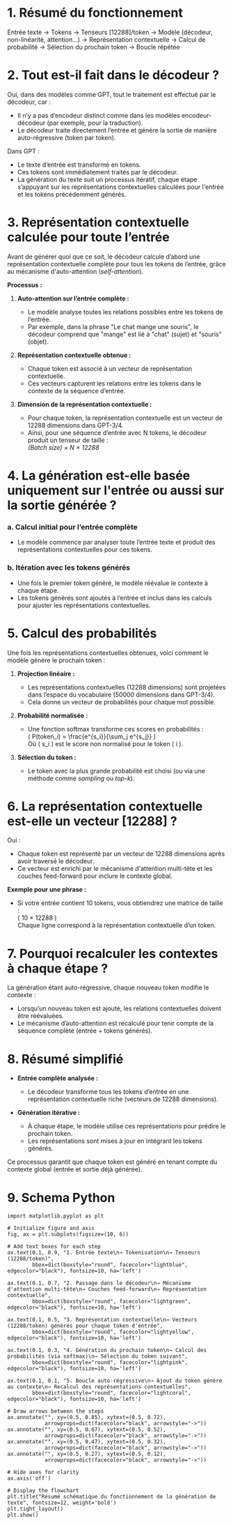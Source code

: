 # 1. Résumé du fonctionnement

Entrée texte → Tokens → Tenseurs [12288]/token → Modèle (décodeur, non-linéarité, attention...) → Représentation contextuelle → Calcul de probabilité → Sélection du prochain token → Boucle répétée

# 2. Tout est-il fait dans le décodeur ?

Oui, dans des modèles comme GPT, tout le traitement est effectué par le décodeur, car :

- Il n’y a pas d’encodeur distinct comme dans les modèles encodeur-décodeur (par exemple, pour la traduction).
- Le décodeur traite directement l’entrée et génère la sortie de manière auto-régressive (token par token).

Dans GPT :

- Le texte d’entrée est transformé en tokens.
- Ces tokens sont immédiatement traités par le décodeur.
- La génération du texte suit un processus itératif, chaque étape s’appuyant sur les représentations contextuelles calculées pour l'entrée et les tokens précédemment générés.

# 3. Représentation contextuelle calculée pour toute l’entrée

Avant de générer quoi que ce soit, le décodeur calcule d’abord une représentation contextuelle complète pour tous les tokens de l’entrée, grâce au mécanisme d'auto-attention (*self-attention*).

**Processus :**

1. **Auto-attention sur l’entrée complète :**
   - Le modèle analyse toutes les relations possibles entre les tokens de l’entrée.
   - Par exemple, dans la phrase "Le chat mange une souris", le décodeur comprend que "mange" est lié à "chat" (sujet) et "souris" (objet).

2. **Représentation contextuelle obtenue :**
   - Chaque token est associé à un vecteur de représentation contextuelle.
   - Ces vecteurs capturent les relations entre les tokens dans le contexte de la séquence d’entrée.

3. **Dimension de la représentation contextuelle :**
   - Pour chaque token, la représentation contextuelle est un vecteur de 12288 dimensions dans GPT-3/4.
   - Ainsi, pour une séquence d’entrée avec N tokens, le décodeur produit un tenseur de taille :  
     *(Batch size) × N × 12288*

# 4. La génération est-elle basée uniquement sur l'entrée ou aussi sur la sortie générée ?

### a. Calcul initial pour l’entrée complète

- Le modèle commence par analyser toute l’entrée texte et produit des représentations contextuelles pour ces tokens.

### b. Itération avec les tokens générés

- Une fois le premier token généré, le modèle réévalue le contexte à chaque étape.
- Les tokens générés sont ajoutés à l’entrée et inclus dans les calculs pour ajuster les représentations contextuelles.

# 5. Calcul des probabilités

Une fois les représentations contextuelles obtenues, voici comment le modèle génère le prochain token :

1. **Projection linéaire :**
   - Les représentations contextuelles (12288 dimensions) sont projetées dans l’espace du vocabulaire (50000 dimensions dans GPT-3/4).
   - Cela donne un vecteur de probabilités pour chaque mot possible.

2. **Probabilité normalisée :**
   - Une fonction softmax transforme ces scores en probabilités :  
     \( P(token_i) = \frac{e^{s_i}}{\sum_j e^{s_j}} \)  
     Où \( s_i \) est le score non normalisé pour le token \( i \).

3. **Sélection du token :**
   - Le token avec la plus grande probabilité est choisi (ou via une méthode comme *sampling* ou *top-k*).

# 6. La représentation contextuelle est-elle un vecteur [12288] ?

Oui :

- Chaque token est représenté par un vecteur de 12288 dimensions après avoir traversé le décodeur.
- Ce vecteur est enrichi par le mécanisme d'attention multi-tête et les couches feed-forward pour inclure le contexte global.

**Exemple pour une phrase :**

- Si votre entrée contient 10 tokens, vous obtiendrez une matrice de taille :  
  \( 10 × 12288 \)  
  Chaque ligne correspond à la représentation contextuelle d’un token.

# 7. Pourquoi recalculer les contextes à chaque étape ?

La génération étant auto-régressive, chaque nouveau token modifie le contexte :

- Lorsqu’un nouveau token est ajouté, les relations contextuelles doivent être réévaluées.
- Le mécanisme d’auto-attention est recalculé pour tenir compte de la séquence complète (entrée + tokens générés).

# 8. Résumé simplifié

- **Entrée complète analysée :**
  - Le décodeur transforme tous les tokens d’entrée en une représentation contextuelle riche (vecteurs de 12288 dimensions).

- **Génération itérative :**
  - À chaque étape, le modèle utilise ces représentations pour prédire le prochain token.
  - Les représentations sont mises à jour en intégrant les tokens générés.

Ce processus garantit que chaque token est généré en tenant compte du contexte global (entrée et sortie déjà générée).


# 9. Schema Python 
```
import matplotlib.pyplot as plt

# Initialize figure and axis
fig, ax = plt.subplots(figsize=(10, 6))

# Add text boxes for each step
ax.text(0.1, 0.9, "1. Entrée texte\n→ Tokenisation\n→ Tenseurs (12288/token)", 
        bbox=dict(boxstyle="round", facecolor="lightblue", edgecolor="black"), fontsize=10, ha='left')

ax.text(0.1, 0.7, "2. Passage dans le décodeur\n→ Mécanisme d'attention multi-tête\n→ Couches feed-forward\n→ Représentation contextuelle",
        bbox=dict(boxstyle="round", facecolor="lightgreen", edgecolor="black"), fontsize=10, ha='left')

ax.text(0.1, 0.5, "3. Représentation contextuelle\n→ Vecteurs (12288/token) générés pour chaque token d'entrée", 
        bbox=dict(boxstyle="round", facecolor="lightyellow", edgecolor="black"), fontsize=10, ha='left')

ax.text(0.1, 0.3, "4. Génération du prochain token\n→ Calcul des probabilités (via softmax)\n→ Sélection du token suivant",
        bbox=dict(boxstyle="round", facecolor="lightpink", edgecolor="black"), fontsize=10, ha='left')

ax.text(0.1, 0.1, "5. Boucle auto-régressive\n→ Ajout du token généré au contexte\n→ Recalcul des représentations contextuelles",
        bbox=dict(boxstyle="round", facecolor="lightcoral", edgecolor="black"), fontsize=10, ha='left')

# Draw arrows between the steps
ax.annotate("", xy=(0.5, 0.85), xytext=(0.5, 0.72),
            arrowprops=dict(facecolor="black", arrowstyle="->"))
ax.annotate("", xy=(0.5, 0.67), xytext=(0.5, 0.52),
            arrowprops=dict(facecolor="black", arrowstyle="->"))
ax.annotate("", xy=(0.5, 0.47), xytext=(0.5, 0.32),
            arrowprops=dict(facecolor="black", arrowstyle="->"))
ax.annotate("", xy=(0.5, 0.27), xytext=(0.5, 0.12),
            arrowprops=dict(facecolor="black", arrowstyle="->"))

# Hide axes for clarity
ax.axis('off')

# Display the flowchart
plt.title("Résumé schématique du fonctionnement de la génération de texte", fontsize=12, weight='bold')
plt.tight_layout()
plt.show()
```
